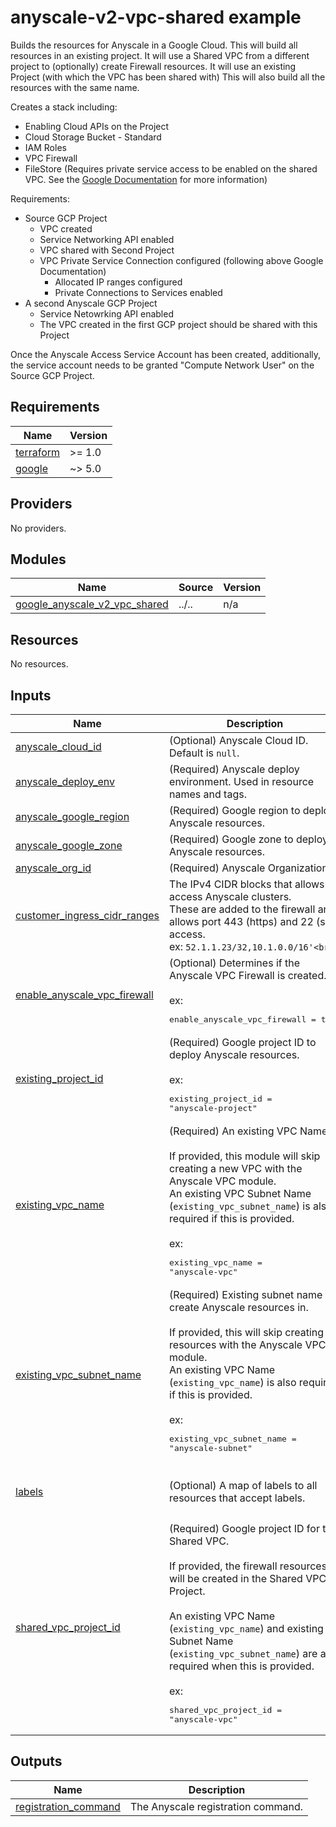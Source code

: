 # anyscale-v2-vpc-shared example

Builds the resources for Anyscale in a Google Cloud.
This will build all resources in an existing project.
It will use a Shared VPC from a different project to (optionally) create Firewall resources.
It will use an existing Project (with which the VPC has been shared with)
This will also build all the resources with the same name.

Creates a stack including:
- Enabling Cloud APIs on the Project
- Cloud Storage Bucket - Standard
- IAM Roles
- VPC Firewall
- FileStore (Requires private service access to be enabled on the shared VPC. See the [Google Documentation](https://cloud.google.com/filestore/docs/shared-vpc#enable_private_service_access_on_the_network) for more information)

Requirements:
- Source GCP Project
  - VPC created
  - Service Networking API enabled
  - VPC shared with Second Project
  - VPC Private Service Connection configured (following above Google Documentation)
    - Allocated IP ranges configured
    - Private Connections to Services enabled
- A second Anyscale GCP Project
  - Service Netowrking API enabled
  - The VPC created in the first GCP project should be shared with this Project

Once the Anyscale Access Service Account has been created, additionally, the service account needs to be granted "Compute Network User" on the Source GCP Project.

<!-- BEGINNING OF PRE-COMMIT-TERRAFORM DOCS HOOK -->
## Requirements

| Name | Version |
|------|---------|
| <a name="requirement_terraform"></a> [terraform](#requirement\_terraform) | >= 1.0 |
| <a name="requirement_google"></a> [google](#requirement\_google) | ~> 5.0 |

## Providers

No providers.

## Modules

| Name | Source | Version |
|------|--------|---------|
| <a name="module_google_anyscale_v2_vpc_shared"></a> [google\_anyscale\_v2\_vpc\_shared](#module\_google\_anyscale\_v2\_vpc\_shared) | ../.. | n/a |

## Resources

No resources.

## Inputs

| Name | Description | Type | Default | Required |
|------|-------------|------|---------|:--------:|
| <a name="input_anyscale_cloud_id"></a> [anyscale\_cloud\_id](#input\_anyscale\_cloud\_id) | (Optional) Anyscale Cloud ID. Default is `null`. | `string` | `null` | no |
| <a name="input_anyscale_deploy_env"></a> [anyscale\_deploy\_env](#input\_anyscale\_deploy\_env) | (Required) Anyscale deploy environment. Used in resource names and tags. | `string` | `"production"` | no |
| <a name="input_anyscale_google_region"></a> [anyscale\_google\_region](#input\_anyscale\_google\_region) | (Required) Google region to deploy Anyscale resources. | `string` | n/a | yes |
| <a name="input_anyscale_google_zone"></a> [anyscale\_google\_zone](#input\_anyscale\_google\_zone) | (Required) Google zone to deploy Anyscale resources. | `string` | n/a | yes |
| <a name="input_anyscale_org_id"></a> [anyscale\_org\_id](#input\_anyscale\_org\_id) | (Required) Anyscale Organization ID | `string` | n/a | yes |
| <a name="input_customer_ingress_cidr_ranges"></a> [customer\_ingress\_cidr\_ranges](#input\_customer\_ingress\_cidr\_ranges) | The IPv4 CIDR blocks that allows access Anyscale clusters.<br>These are added to the firewall and allows port 443 (https) and 22 (ssh) access.<br>ex: `52.1.1.23/32,10.1.0.0/16'<br>` | `string` | n/a | yes |
| <a name="input_enable_anyscale_vpc_firewall"></a> [enable\_anyscale\_vpc\_firewall](#input\_enable\_anyscale\_vpc\_firewall) | (Optional) Determines if the Anyscale VPC Firewall is created.<br><br>ex:<pre>enable_anyscale_vpc_firewall = true</pre> | `bool` | `true` | no |
| <a name="input_existing_project_id"></a> [existing\_project\_id](#input\_existing\_project\_id) | (Required) Google project ID to deploy Anyscale resources.<br><br>ex:<pre>existing_project_id = "anyscale-project"</pre> | `string` | n/a | yes |
| <a name="input_existing_vpc_name"></a> [existing\_vpc\_name](#input\_existing\_vpc\_name) | (Required) An existing VPC Name.<br><br>If provided, this module will skip creating a new VPC with the Anyscale VPC module.<br>An existing VPC Subnet Name (`existing_vpc_subnet_name`) is also required if this is provided.<br><br>ex:<pre>existing_vpc_name = "anyscale-vpc"</pre> | `string` | `null` | no |
| <a name="input_existing_vpc_subnet_name"></a> [existing\_vpc\_subnet\_name](#input\_existing\_vpc\_subnet\_name) | (Required) Existing subnet name to create Anyscale resources in.<br><br>If provided, this will skip creating resources with the Anyscale VPC module.<br>An existing VPC Name (`existing_vpc_name`) is also required if this is provided.<br><br>ex:<pre>existing_vpc_subnet_name = "anyscale-subnet"</pre> | `string` | `null` | no |
| <a name="input_labels"></a> [labels](#input\_labels) | (Optional) A map of labels to all resources that accept labels. | `map(string)` | <pre>{<br>  "environment": "test",<br>  "test": true<br>}</pre> | no |
| <a name="input_shared_vpc_project_id"></a> [shared\_vpc\_project\_id](#input\_shared\_vpc\_project\_id) | (Required) Google project ID for the Shared VPC.<br><br>If provided, the firewall resources will be created in the Shared VPC Project.<br><br>An existing VPC Name (`existing_vpc_name`) and existing Subnet Name (`existing_vpc_subnet_name`) are also required when this is provided.<br><br>ex:<pre>shared_vpc_project_id = "anyscale-vpc"</pre> | `string` | `null` | no |

## Outputs

| Name | Description |
|------|-------------|
| <a name="output_registration_command"></a> [registration\_command](#output\_registration\_command) | The Anyscale registration command. |
<!-- END OF PRE-COMMIT-TERRAFORM DOCS HOOK -->
